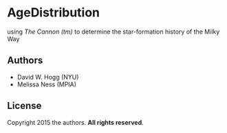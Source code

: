 # AgeDistribution
using *The Cannon (tm)*
to determine the star-formation history of the Milky Way

## Authors
* David W. Hogg (NYU)
* Melissa Ness (MPIA)

## License
Copyright 2015 the authors.
**All rights reserved**.
